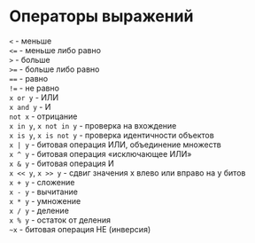 # Операторы выражений

`<` - меньше  
`<=` - меньше либо равно  
`>` - больше  
`>=` - больше либо равно  
`==` - равно  
`!=` - не равно  
`x or y` - ИЛИ  
`x and y` - И  
`not x` - отрицание  
`x in y`, `x not in y` - проверка на вхождение  
`x is y`, `x is not y` - проверка идентичности объектов  
`x | y` - битовая операция ИЛИ, объединение множеств  
`x ^ y` - битовая операция «исключающее ИЛИ»  
`x & y` - битовая операция И  
`x << y`, `x >> y` - сдвиг значения x влево или вправо на y битов  
`x + y` - сложение  
`x - y` - вычитание  
`x * y` - умножение  
`x / y` - деление  
`x % y` - остаток от деления  
`~x` - битовая операция НЕ (инверсия)  
